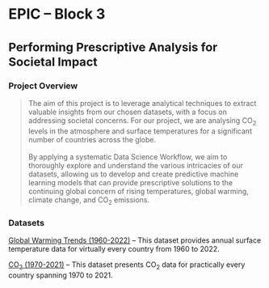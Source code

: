 # EPIC – Block 3<br /><br /><sup>Performing Prescriptive Analysis for Societal Impact</sup>

### Project Overview
>   The aim of this project is to leverage analytical techniques to extract valuable insights from our chosen datasets, 
>   with a focus on addressing societal concerns. For our project, we are analysing CO<sub>2</sub> levels in the atmosphere and surface
>   temperatures for a significant number of countries across the globe.<br /><br />
>   By applying a systematic Data Science Workflow, we aim to thoroughly explore and understand the various intricacies of our
>   datasets, allowing us to develop and create predictive machine learning models that can provide prescriptive solutions to 
>   the continuing global concern of rising temperatures, global warming, climate change, and CO<sub>2</sub> emissions.

### Datasets

[Global Warming Trends (1960-2022)](https://www.kaggle.com/datasets/jawadawan/global-warming-trends-1961-2022) 
– This dataset provides annual surface temperature data for virtually every country from 1960 to 2022.

[CO<sub>2</sub> (1970-2021)](https://edgar.jrc.ec.europa.eu/report_2022#data_download) 
– This dataset presents CO<sub>2</sub> data for practically every country spanning 1970 to 2021.